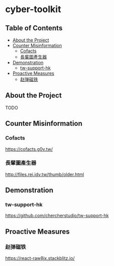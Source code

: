 # cyber-toolkit

<!-- TABLE OF CONTENTS -->
## Table of Contents

* [About the Project](#about-the-project)
* [Counter Misinformation](#counter-misinformation)
  * [Cofacts](#cofacts)
  * [長輩圖產生器](#長輩圖產生器)
* [Demonstration](#demonstration)
  * [tw-support-hk](#tw-support-hk)
* [Proactive Measures](#proactive-measures)
  * [赵弹磁铁](#赵弹磁铁)

## About the Project
TODO



## Counter Misinformation

### Cofacts
https://cofacts.g0v.tw/

### 長輩圖產生器
http://files.rei.idv.tw/thumb/older.html



## Demonstration

### tw-support-hk
https://github.com/chercherstudio/tw-support-hk



## Proactive Measures

### 赵弹磁铁
https://react-raw8jx.stackblitz.io/
